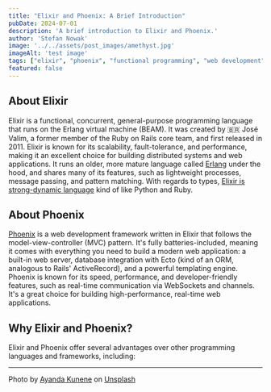 ```yaml
---
title: "Elixir and Phoenix: A Brief Introduction"
pubDate: 2024-07-01
description: 'A brief introduction to Elixir and Phoenix.'
author: 'Stefan Nowak'
image: '../../assets/post_images/amethyst.jpg'
imageAlt: 'test image'
tags: ["elixir", "phoenix", "functional programming", "web development", "backend development"]
featured: false
---
```


## About Elixir

Elixir is a functional, concurrent, general-purpose programming language that runs on the Erlang virtual machine (BEAM). It was created by 🇧🇷 José Valim, a former member of the Ruby on Rails core team, and first released in 2011. Elixir is known for its scalability, fault-tolerance, and performance, making it an excellent choice for building distributed systems and web applications. It runs an older, more mature language called [Erlang](https://en.wikipedia.org/wiki/Erlang_(programming_language)) under the hood, and shares many of its features, such as lightweight processes, message passing, and pattern matching. With regards to types, [Elixir is strong-dynamic language](https://thinkingelixir.com/elixir-in-the-type-system-quadrant/) kind of like Python and Ruby.

## About Phoenix

[Phoenix](https://www.phoenixframework.org/) is a web development framework written in Elixir that follows the model-view-controller (MVC) pattern. It's fully batteries-included, meaning it comes with everything you need to build a modern web application: a built-in web server, database integration with Ecto (kind of an ORM, analogous to Rails' ActiveRecord), and a powerful templating engine. Phoenix is known for its speed, performance, and developer-friendly features, such as real-time communication via WebSockets and channels. It's a great choice for building high-performance, real-time web applications.

## Why Elixir and Phoenix?

Elixir and Phoenix offer several advantages over other programming languages and frameworks, including: 

----

Photo by <a href="https://unsplash.com/@aok_creations?utm_content=creditCopyText&utm_medium=referral&utm_source=unsplash">Ayanda Kunene</a> on <a href="https://unsplash.com/photos/a-blurry-photo-of-a-purple-object-oiQ6ISSVGEQ?utm_content=creditCopyText&utm_medium=referral&utm_source=unsplash">Unsplash</a>
  
